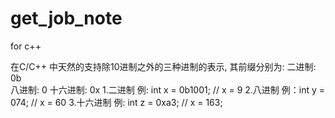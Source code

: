 # get_job_note
for c++

在C/C++ 中天然的支持除10进制之外的三种进制的表示, 其前缀分别为:
二进制: 0b             
八进制: 0
十六进制: 0x
1.二进制
例:  int x = 0b1001;   // x = 9
2.八进制
例：int y = 074;        // x = 60
3.十六进制
例:  int z = 0xa3;       // x = 163;

